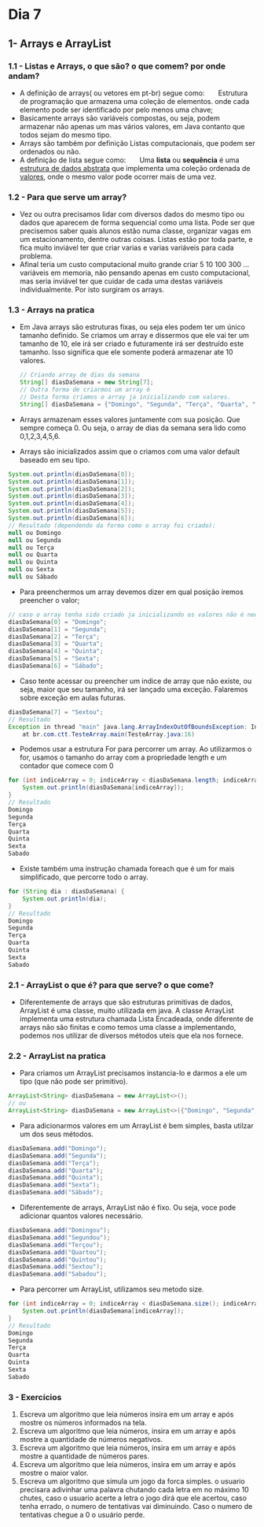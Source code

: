 # Dia 7

## 1- Arrays e ArrayList

### 1.1 - Listas e Arrays, o que são? o que comem? por onde andam?
* A definição de arrays( ou vetores em pt-br) segue como: 
 &nbsp; &nbsp; &nbsp; Estrutura de programação que armazena uma coleção de elementos. onde cada elemento pode ser identificado por pelo menos uma chave;
* Basicamente arrays são variáveis compostas, ou seja, podem armazenar não apenas um mas vários valores, em Java contanto que todos sejam do mesmo tipo.
* Arrays são também por definição Listas computacionais, que podem ser ordenados ou não. 
* A definição de lista segue como: 
 &nbsp; &nbsp; &nbsp; Uma **lista** ou **sequência** é uma [estrutura de dados abstrata](https://pt.wikipedia.org/wiki/Tipo_Abstrato_de_Dado "Tipo Abstrato de Dado") que implementa uma coleção ordenada de [valores](https://pt.wikipedia.org/wiki/Valor_(computa%C3%A7%C3%A3o) "Valor (computação)"), onde o mesmo valor pode ocorrer mais de uma vez.

### 1.2 - Para que serve um array?
* Vez ou outra precisamos lidar com diversos dados do mesmo tipo ou dados que aparecem de forma sequencial como uma lista. Pode ser que precisemos saber quais alunos estão numa classe, organizar vagas em um estacionamento, dentre outras coisas. Listas estão por toda parte, e fica muito inviável ter que criar varias e varias variáveis para cada problema. 
* Afinal teria um custo computacional muito grande criar 5 10 100 300 ... variáveis em memoria, não pensando apenas em custo computacional, mas seria inviável ter que cuidar de cada uma destas variáveis individualmente. Por isto surgiram os arrays. 

### 1.3 - Arrays na pratica
* Em Java arrays são estruturas fixas, ou seja eles podem ter um único tamanho definido. Se criamos um array e dissermos que ele vai ter um tamanho de 10, ele irá ser criado e futuramente irá ser destruído  este tamanho. Isso significa que ele somente poderá armazenar ate 10 valores.

   ```java
   // Criando array de dias da semana
   String[] diasDaSemana = new String[7];
   // Outra forma de criarmos um array é
   // Desta forma criamos o array ja inicializando com valores.
   String[] diasDaSemana = {"Domingo", "Segunda", "Terça", "Quarta", "Quinta", "Sexta", "Sábado" }
   ```
* Arrays armazenam esses valores juntamente com sua posição. Que sempre começa 0. Ou seja, o array de dias da semana sera lido como 0,1,2,3,4,5,6. 
* Arrays são inicializados assim que o criamos com uma valor default baseado em seu tipo. 
 ```java
System.out.println(diasDaSemana[0]);
System.out.println(diasDaSemana[1]);
System.out.println(diasDaSemana[2]);
System.out.println(diasDaSemana[3]);
System.out.println(diasDaSemana[4]);
System.out.println(diasDaSemana[5]);
System.out.println(diasDaSemana[6]);
// Resultado (dependendo da forma como o array foi criado): 
null ou Domingo
null ou Segunda
null ou Terça
null ou Quarta
null ou Quinta
null ou Sexta
null ou Sábado
   ```

* Para preenchermos um array devemos dizer em qual posição iremos preencher o valor;
````java
// caso o array tenha sido criado ja inicializando os valores não é necessário este passo
diasDaSemana[0] = "Domingo";
diasDaSemana[1] = "Segunda";
diasDaSemana[2] = "Terça";
diasDaSemana[3] = "Quarta";
diasDaSemana[4] = "Quinta";
diasDaSemana[5] = "Sexta";
diasDaSemana[6] = "Sábado";
````

* Caso tente acessar ou preencher um indice de array que não existe, ou seja, maior que seu tamanho, irá ser lançado uma exceção. Falaremos sobre exceção em aulas futuras.
````java
diasDaSemana[7] = "Sextou";
// Resultado
Exception in thread "main" java.lang.ArrayIndexOutOfBoundsException: Index 7 out of bounds for length 7
	at br.com.ctt.TesteArray.main(TesteArray.java:16)
````

 * Podemos usar a estrutura For para percorrer um array. Ao utilizarmos o for, usamos o tamanho do array com a propriedade length e um contador que comece com 0
````java
for (int indiceArray = 0; indiceArray < diasDaSemana.length; indiceArray++) {
    System.out.println(diasDaSemana[indiceArray]);
}
// Resultado
Domingo
Segunda
Terça
Quarta
Quinta
Sexta
Sabado
````
* Existe também uma instrução chamada foreach que é um for mais simplificado, que percorre todo o array.
````java
for (String dia : diasDaSemana) {
    System.out.println(dia);
}
// Resultado
Domingo
Segunda
Terça
Quarta
Quinta
Sexta
Sabado
````


### 2.1 - ArrayList o que é? para que serve? o que come?
* Diferentemente de arrays que são estruturas primitivas de dados,  ArrayList é uma classe, muito utilizada em java. A classe ArrayList implementa uma estrutura chamada Lista Encadeada, onde diferente de arrays não são finitas e como temos uma classe a implementando, podemos nos utilizar de diversos métodos uteis que ela nos fornece.

### 2.2 - ArrayList na pratica
* Para criamos um ArrayList precisamos instancia-lo e darmos a ele um tipo (que não pode ser primitivo). 
````java
ArrayList<String> diasDaSemana = new ArrayList<>();
// ou
ArrayList<String> diasDaSemana = new ArrayList<>({"Domingo", "Segunda", "Terça", "Quarta", "Quinta", "Sexta", "Sábado" });
````
 * Para adicionarmos valores em um ArrayList é bem simples, basta utilzar um dos seus métodos.
 ````java
diasDaSemana.add("Domingo");
diasDaSemana.add("Segunda");
diasDaSemana.add("Terça");
diasDaSemana.add("Quarta");
diasDaSemana.add("Quinta");
diasDaSemana.add("Sexta");
diasDaSemana.add("Sábado");
 ````
 * Diferentemente de arrays, ArrayList não é fixo. Ou seja, voce pode adicionar quantos valores necessário.
 ````java
diasDaSemana.add("Domingou"); 
diasDaSemana.add("Segundou"); 
diasDaSemana.add("Terçou"); 
diasDaSemana.add("Quartou"); 
diasDaSemana.add("Quintou");
diasDaSemana.add("Sextou");
diasDaSemana.add("Sabadou"); 
 ````
 * Para percorrer um ArrayList, utilizamos seu metodo size.
````java
for (int indiceArray = 0; indiceArray < diasDaSemana.size(); indiceArray++) {
    System.out.println(diasDaSemana[indiceArray]);
}
// Resultado
Domingo
Segunda
Terça
Quarta
Quinta
Sexta
Sabado
````

### 3 - Exercícios
1. Escreva um algoritmo que leia números insira em um array e após mostre os números informados na tela.
2. Escreva um algoritmo que leia números, insira em um array e após mostre a quantidade de números negativos.
3. Escreva um algoritmo que leia números, insira em um array e após mostre a quantidade de números pares.
4. Escreva um algoritmo que leia números, insira em um array e após mostre o maior valor.
5. Escreva um algoritmo que simula um jogo da forca simples. o usuario precisara adivinhar uma palavra chutando cada letra em no máximo 10 chutes, caso o usuario acerte a letra o jogo dirá que ele acertou, caso tenha errado, o numero de tentativas vai diminuindo. Caso o numero de tentativas chegue a 0 o usuário perde.
